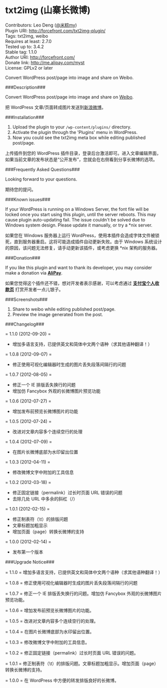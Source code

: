 txt2img (山寨长微博)
====================

Contributors: Leo Deng ([@米粽my](http://weibo.com/myst729))  
Plugin URI: http://forcefront.com/txt2img-plugin/  
Tags: txt2img, weibo  
Requires at least: 2.7.0  
Tested up to: 3.4.2  
Stable tag: 1.1.0  
Author URI: http://forcefront.com/  
Donate link: http://me.alipay.com/myst  
License: GPLv2 or later

Convert WordPress post/page into image and share on Weibo.


###Description###

Convert WordPress post/page into image and share on [Weibo](http://weibo.com/).

把 WordPress 文章/页面转成图片发送到[新浪微博](http://weibo.com/)。


###Installation###

1. Upload the plugin to your `/wp-content/plugins/` directory.
2. Activate the plugin through the 'Plugins' menu in WordPress.
3. Now you could see the txt2img meta box while editing published post/page.

上传插件到您的 WordPress 插件目录，登录后台激活即可。进入文章编辑界面，如果当前文章的发布状态是“公开发布”，您就会在右侧看到分享长微博的选项。


###Frequently Asked Questions###

Looking forward to your questions.

期待您的提问。


###Known issues###

If your WordPress is running on a Windows Server, the font file will be locked once you start using this plugin, until the server reboots. This may cause plugin auto-updating fail. The issue couldn't be solved due to Windows system design. Please update it manually, or try a *nix server.

如果您在 Windows 服务器上运行 WordPress，使用本插件会造成字体文件被锁死，直到服务器重启。这将可能造成插件自动更新失败。由于 Windows 系统设计的原因，该问题无法修复，请手动更新该插件，或考虑更换 *nix 架构的服务器。


###Donation###

If you like this plugin and want to thank its developer, you may consider make a donation via [**AliPay**](https://me.alipay.com/myst).

如果您觉得这个插件还不错，想对开发者表示感谢，可以考虑通过 [**支付宝个人收款页**](https://me.alipay.com/myst) 打赏开发者一点儿银子。


###Screenshots###

1. Share to weibo while editing published post/page.
2. Preview the image generated from the post.


###Changelog###

= 1.1.0 (2012-09-20) =
* 增加多语言支持，已提供英文和简体中文两个语种（求其他语种翻译！）

= 1.0.8 (2012-09-07) =
* 修正使用可视化编辑器时生成的图片丢失段落间隔行的问题

= 1.0.7 (2012-08-05) =
* 修正一个 IE 排版丢失换行的问题
* 增加仿 Fancybox 外观的长微博图片预览功能

= 1.0.6 (2012-07-27) =
* 增加发布前预览长微博图片的功能

= 1.0.5 (2012-07-24) =
* 改进对文章内容多个连续空行的处理

= 1.0.4 (2012-07-09) =
* 在图片长微博底部为水印留出位置

= 1.0.3 (2012-04-11) =
* 修改微博文字中附加的工具信息

= 1.0.2 (2012-03-18) =
* 修正固定链接（permalink）过长时页面 URL 错误的问题
* 去除几处 URL 中多余的斜杠（/）

= 1.0.1 (2012-02-15) =
* 修正制表符（\t）的排版问题
* 文章标题加粗显示
* 增加页面（page）转换长微博的支持

= 1.0.0 (2012-02-14) =
* 发布第一个版本


###Upgrade Notice###

= 1.1.0 =
增加多语言支持，已提供英文和简体中文两个语种（求其他语种翻译！）

= 1.0.8 =
修正使用可视化编辑器时生成的图片丢失段落间隔行的问题

= 1.0.7 =
修正一个 IE 排版丢失换行的问题。增加仿 Fancybox 外观的长微博图片预览功能。

= 1.0.6 =
增加发布前预览长微博图片的功能。

= 1.0.5 =
改进对文章内容多个连续空行的处理。

= 1.0.4 =
在图片长微博底部为水印留出位置。

= 1.0.3 =
修改微博文字中附加的工具信息。

= 1.0.2 =
修正固定链接（permalink）过长时页面 URL 错误的问题。

= 1.0.1 =
修正制表符（\t）的排版问题。文章标题加粗显示。增加页面（page）转换长微博的支持。

= 1.0.0 =
在 WordPress 中方便的转发排版良好的长微博。
